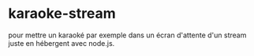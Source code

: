 # karaoke-stream
pour mettre un karaoké par exemple dans un écran d'attente d'un stream juste en hébergent avec node.js.
